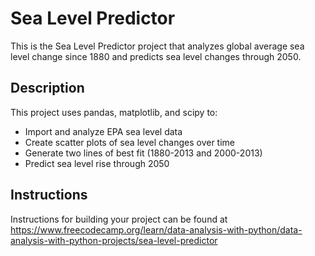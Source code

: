 # Sea Level Predictor

This is the Sea Level Predictor project that analyzes global average sea level change since 1880 and predicts sea level changes through 2050.

## Description
This project uses pandas, matplotlib, and scipy to:
- Import and analyze EPA sea level data
- Create scatter plots of sea level changes over time
- Generate two lines of best fit (1880-2013 and 2000-2013)
- Predict sea level rise through 2050

## Instructions
Instructions for building your project can be found at https://www.freecodecamp.org/learn/data-analysis-with-python/data-analysis-with-python-projects/sea-level-predictor
